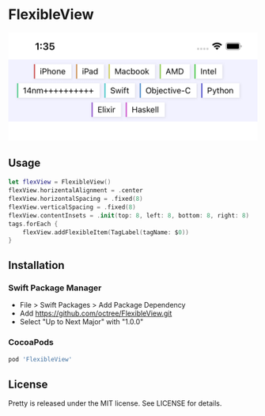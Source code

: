 # FlexibleView



![demo](./Images/demo.png)

## Usage

```swift
let flexView = FlexibleView()
flexView.horizentalAlignment = .center
flexView.horizontalSpacing = .fixed(8)
flexView.verticalSpacing = .fixed(8)
flexView.contentInsets = .init(top: 8, left: 8, bottom: 8, right: 8)
tags.forEach {
	flexView.addFlexibleItem(TagLabel(tagName: $0))
}
```

## Installation

### Swift Package Manager
* File > Swift Packages > Add Package Dependency
* Add https://github.com/octree/FlexibleView.git
* Select "Up to Next Major" with "1.0.0"

### CocoaPods

```ruby
pod 'FlexibleView'
```


## License

Pretty is released under the MIT license. See LICENSE for details.